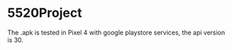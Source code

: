 # 5520Project

The .apk is tested in Pixel 4 with google playstore services, the api version is 30.
